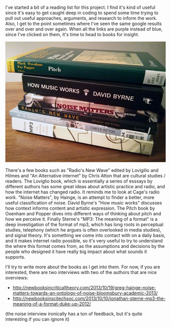 I've started a bit of a reading list for this project.  I find it's kind of useful since it's easy to get caught deep in coding to spend some time trying to pull out useful approaches, arguments, and research to inform the work.  Also, I get to the point sometimes where I've seen the same google results over and over and over again.  When all the links are purple instead of blue, since I've clicked on them, it's time to head to books for insight. 

![image](../project_images/postImages/books.jpg)

There's a few books such as "Radio's New Wave" edited by Lovigilio and Hilmes and "An Alternative internet" by Chris Atton that are cultural studies / readers.  The Loviglio book, which is essentially a series of esssays by different authors has some great ideas about artistic practice and radio, and how the internet has changed radio.  It reminds me to look at Cage's radio work. "Noise Matters", by Hainge, is an attempt to finder a better, more useful classification of noise.  David Byrne's "How music works" discusses how context informs content and artistic expression.   The Pitch book by Oxenham and Popper dives into different ways of thinking about pitch and how we perceive it.  Finally Sterne's "MP3: The meaning of a format" is a deep investigation of the format of mp3, which has long roots in perceptual studies, telephony (which he argues is often overlooked in media studies), and signal theory.  It's something we come into contact with on a daily basis, and it makes internet radio possible, so it's very useful to try to understand the where this format comes from, as the assumptions and decisions by the people who designed it have really big impact about what sounds it supports. 

I'll try to write more about the books as I get into them.  For now, if you are interested, there are two interviews with two of the authors that are nice overviews: 

- http://newbooksincriticaltheory.com/2013/10/19/greg-hainge-noise-matters-towards-an-ontology-of-noise-bloomsbury-academic-2013/
- http://newbooksinscitechsoc.com/2013/10/10/jonathan-sterne-mp3-the-meaning-of-a-format-duke-up-2012/

(the noise interview ironically has a ton of feedback, but it's quite interesting if you can ignore it) 


